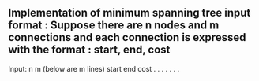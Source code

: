 Implementation of minimum spanning tree
input format :
Suppose there are n nodes and m connections
and each connection is expressed with the format : start, end, cost
---
Input:
n m
(below are m lines)
start end cost
.
.
.
.
.
.
.
